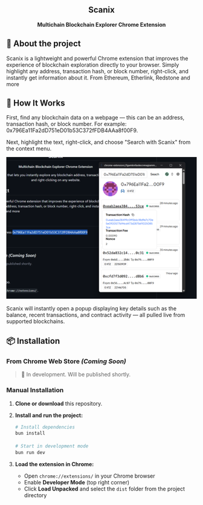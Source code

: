 <p align="center">
  <h2 align="center">Scanix</h2>
  <p align="center"><b>Multichain Blockchain Explorer Chrome Extension</b></p>
</p>

## 🔎 About the project

Scanix is a lightweight and powerful Chrome extension that improves the experience of blockchain exploration directly to your browser. Simply highlight any address, transaction hash, or block number, right-click, and instantly get information about it. From Ethereum, Etherlink, Redstone and more

## 🧰 How It Works

First, find any blockchain data on a webpage — this can be an address, transaction hash, or block number. For example: 0x796Ea11Fa2dD751eD01b53C372fFDB4AAa8f00F9.

Next, highlight the text, right-click, and choose "Search with Scanix" from the context menu.

![image](example.png)

Scanix will instantly open a popup displaying key details such as the balance, recent transactions, and contract activity — all pulled live from supported blockchains.


## 📦 Installation

### From Chrome Web Store *(Coming Soon)*

> 🚧 In development. Will be published shortly.

### Manual Installation

1. **Clone or download** this repository.

2. **Install and run the project:**

   ```bash
   # Install dependencies
   bun install

   # Start in development mode
   bun run dev
   ```

3. **Load the extension in Chrome:**

   * Open `chrome://extensions/` in your Chrome browser
   * Enable **Developer Mode** (top right corner)
   * Click **Load Unpacked** and select the `dist` folder from the project directory
